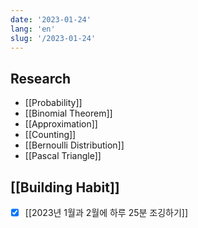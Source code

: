```yaml
---
date: '2023-01-24'
lang: 'en'
slug: '/2023-01-24'
---
```


## Research

- [[Probability]]
- [[Binomial Theorem]]
- [[Approximation]]
- [[Counting]]
- [[Bernoulli Distribution]]
- [[Pascal Triangle]]

## [[Building Habit]]

- [x] [[2023년 1월과 2월에 하루 25분 조깅하기]]
